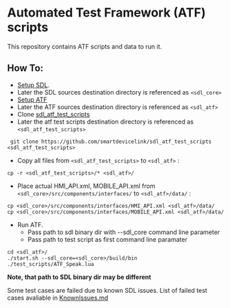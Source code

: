 # Automated Test Framework (ATF) scripts
This repository contains ATF scripts and data to run it.

## How To:

* [Setup SDL](https://github.com/smartdevicelink/sdl_atf/blob/develop/README.md). 
 * Later the SDL sources destination directory is referenced as `<sdl_core>`  
* [Setup ATF](https://github.com/smartdevicelink/sdl_core/blob/master/README.md)
 * Later the ATF sources destination directory is referenced as `<sdl_atf>` 
* Clone [sdl_atf_test_scripts](https://github.com/LuxoftAKutsan/sdl_atf_test_scripts)
 * Later the atf test scripts destination directory is referenced as `<sdl_atf_test_scripts>`

``` git clone https://github.com/smartdevicelink/sdl_atf_test_scripts <sdl_atf_test_scripts>```
* Copy all files from `<sdl_atf_test_scripts>` to `<sdl_atf>` : 

``` cp -r <sdl_atf_test_scripts>/* <sdl_atf>/ ```
* Place actual HMI_API.xml, MOBILE_API.xml from `<sdl_core>/src/components/interfaces/` to `<sdl_atf>/data/` : 

```
cp <sdl_core>/src/components/interfaces/HMI_API.xml <sdl_atf>/data/
cp <sdl_core>/src/components/interfaces/MOBILE_API.xml <sdl_atf>/data/
```  
* Run ATF. 
  * Pass path to sdl binary dir with --sdl_core command line parameter
  * Pass path to test script as first command line paramater
```
cd <sdl_atf>/
./start.sh --sdl_core=<sdl_core>/build/bin  ./test_scripts/ATF_Speak.lua
```

__Note, that path to SDL binary dir may be different__


Some test cases are failed due to known SDL issues. List of failed test cases avaliable in [KnownIssues.md](https://github.com/LuxoftAKutsan/sdl_atf_test_scripts/blob/master/KnownIssues.md)
